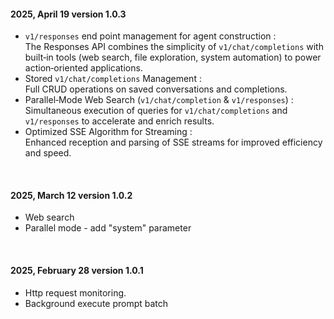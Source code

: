 #### 2025, April 19 version 1.0.3
- `v1/responses` end point management for agent construction : <br>
 The Responses API combines the simplicity of `v1/chat/completions` with built‑in tools (web search, file exploration, system automation) to power action‑oriented applications.
- Stored `v1/chat/completions` Management : <br>
  Full CRUD operations on saved conversations and completions.
- Parallel‑Mode Web Search (`v1/chat/completion` & `v1/responses`) : <br> 
  Simultaneous execution of queries for `v1/chat/completions` and `v1/responses` to accelerate and enrich results.
- Optimized SSE Algorithm for Streaming : <br>
  Enhanced reception and parsing of SSE streams for improved efficiency and speed.

<br>

#### 2025, March 12 version 1.0.2
- Web search 
- Parallel mode - add "system" parameter

<br>

#### 2025, February 28 version 1.0.1
- Http request monitoring.
- Background execute prompt batch 